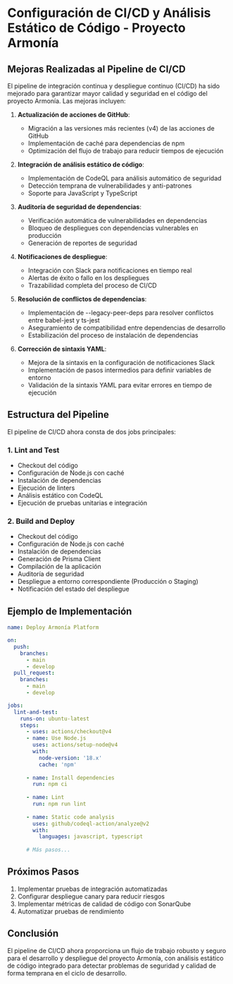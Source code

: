 # Configuración de CI/CD y Análisis Estático de Código - Proyecto Armonía

## Mejoras Realizadas al Pipeline de CI/CD

El pipeline de integración continua y despliegue continuo (CI/CD) ha sido mejorado para garantizar mayor calidad y seguridad en el código del proyecto Armonía. Las mejoras incluyen:

1. **Actualización de acciones de GitHub**:
   - Migración a las versiones más recientes (v4) de las acciones de GitHub
   - Implementación de caché para dependencias de npm
   - Optimización del flujo de trabajo para reducir tiempos de ejecución

2. **Integración de análisis estático de código**:
   - Implementación de CodeQL para análisis automático de seguridad
   - Detección temprana de vulnerabilidades y anti-patrones
   - Soporte para JavaScript y TypeScript

3. **Auditoría de seguridad de dependencias**:
   - Verificación automática de vulnerabilidades en dependencias
   - Bloqueo de despliegues con dependencias vulnerables en producción
   - Generación de reportes de seguridad

4. **Notificaciones de despliegue**:
   - Integración con Slack para notificaciones en tiempo real
   - Alertas de éxito o fallo en los despliegues
   - Trazabilidad completa del proceso de CI/CD

5. **Resolución de conflictos de dependencias**:
   - Implementación de --legacy-peer-deps para resolver conflictos entre babel-jest y ts-jest
   - Aseguramiento de compatibilidad entre dependencias de desarrollo
   - Estabilización del proceso de instalación de dependencias

6. **Corrección de sintaxis YAML**:
   - Mejora de la sintaxis en la configuración de notificaciones Slack
   - Implementación de pasos intermedios para definir variables de entorno
   - Validación de la sintaxis YAML para evitar errores en tiempo de ejecución

## Estructura del Pipeline

El pipeline de CI/CD ahora consta de dos jobs principales:

### 1. Lint and Test
- Checkout del código
- Configuración de Node.js con caché
- Instalación de dependencias
- Ejecución de linters
- Análisis estático con CodeQL
- Ejecución de pruebas unitarias e integración

### 2. Build and Deploy
- Checkout del código
- Configuración de Node.js con caché
- Instalación de dependencias
- Generación de Prisma Client
- Compilación de la aplicación
- Auditoría de seguridad
- Despliegue a entorno correspondiente (Producción o Staging)
- Notificación del estado del despliegue

## Ejemplo de Implementación

```yaml
name: Deploy Armonía Platform

on:
  push:
    branches:
      - main
      - develop
  pull_request:
    branches:
      - main
      - develop

jobs:
  lint-and-test:
    runs-on: ubuntu-latest
    steps:
      - uses: actions/checkout@v4
      - name: Use Node.js
        uses: actions/setup-node@v4
        with:
          node-version: '18.x'
          cache: 'npm'
      
      - name: Install dependencies
        run: npm ci
      
      - name: Lint
        run: npm run lint
      
      - name: Static code analysis
        uses: github/codeql-action/analyze@v2
        with:
          languages: javascript, typescript
      
      # Más pasos...
```

## Próximos Pasos

1. Implementar pruebas de integración automatizadas
2. Configurar despliegue canary para reducir riesgos
3. Implementar métricas de calidad de código con SonarQube
4. Automatizar pruebas de rendimiento

## Conclusión

El pipeline de CI/CD ahora proporciona un flujo de trabajo robusto y seguro para el desarrollo y despliegue del proyecto Armonía, con análisis estático de código integrado para detectar problemas de seguridad y calidad de forma temprana en el ciclo de desarrollo.
